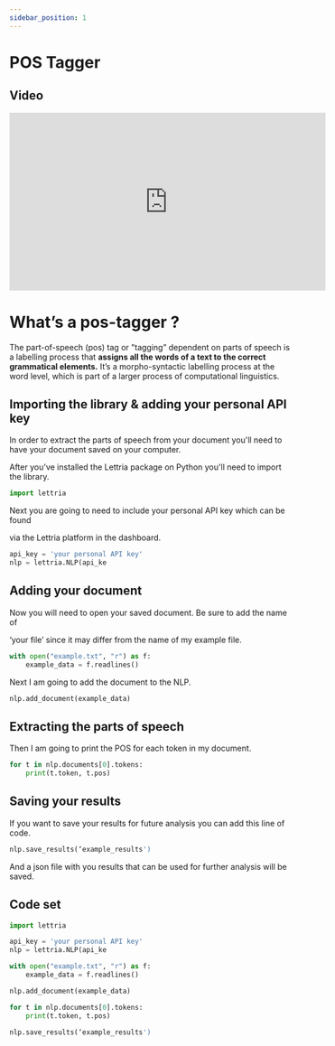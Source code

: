 ```yaml
---
sidebar_position: 1
---
```


# POS Tagger

## Video

<iframe width="560" height="315" src="https://www.youtube.com/embed/HoTprYNVQ20" title="YouTube video player" frameborder="0" allow="accelerometer; autoplay; clipboard-write; encrypted-media; gyroscope; picture-in-picture" allowfullscreen></iframe>

# **What’s a pos-tagger ?**

The part-of-speech (pos) tag or "tagging” dependent on parts of speech is a labelling process that **assigns all the words of a text to the correct grammatical elements.** It’s a morpho-syntactic labelling process at the word level, which is part of a larger process of computational linguistics.

## Importing the library & adding your personal API key

In order to extract the parts of speech from your document you'll need to have your document saved on your computer.

After you've installed the Lettria package on Python you'll need to import the library.

```python
import lettria
```

Next you are going to need to include your personal API key which can be found

via the Lettria platform in the dashboard.

```python
api_key = 'your personal API key'
nlp = lettria.NLP(api_ke
```

## Adding your document

Now you will need to open your saved document. Be sure to add the name of

‘your file’ since it may differ from the name of my example file.

```python
with open("example.txt", "r") as f:
	example_data = f.readlines()
```

Next I am going to add the document to the NLP.

```python
nlp.add_document(example_data)
```

## Extracting the parts of speech

Then I am going to print the POS for each token in my document.

```python
for t in nlp.documents[0].tokens:
	print(t.token, t.pos)
```

## Saving your results

If you want to save your results for future analysis you can add this line of code. 

```python
nlp.save_results(‘example_results')
```

And a json file with you results that can be used for further analysis will be saved.

## Code set

```python
import lettria

api_key = 'your personal API key'
nlp = lettria.NLP(api_ke

with open("example.txt", "r") as f:
	example_data = f.readlines()

nlp.add_document(example_data)

for t in nlp.documents[0].tokens:
	print(t.token, t.pos)

nlp.save_results(‘example_results')
```
